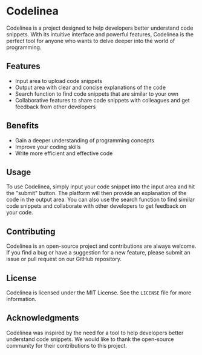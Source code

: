 # Codelinea

Codelinea is a project designed to help developers better understand code snippets. With its intuitive interface and powerful features, Codelinea is the perfect tool for anyone who wants to delve deeper into the world of programming.

## Features

- Input area to upload code snippets
- Output area with clear and concise explanations of the code
- Search function to find code snippets that are similar to your own
- Collaborative features to share code snippets with colleagues and get feedback from other developers

## Benefits

- Gain a deeper understanding of programming concepts
- Improve your coding skills
- Write more efficient and effective code

## Usage

To use Codelinea, simply input your code snippet into the input area and hit the "submit" button. The platform will then provide an explanation of the code in the output area. You can also use the search function to find similar code snippets and collaborate with other developers to get feedback on your code.

## Contributing

Codelinea is an open-source project and contributions are always welcome. If you find a bug or have a suggestion for a new feature, please submit an issue or pull request on our GitHub repository.

## License

Codelinea is licensed under the MIT License. See the `LICENSE` file for more information.

## Acknowledgments

Codelinea was inspired by the need for a tool to help developers better understand code snippets. We would like to thank the open-source community for their contributions to this project.
